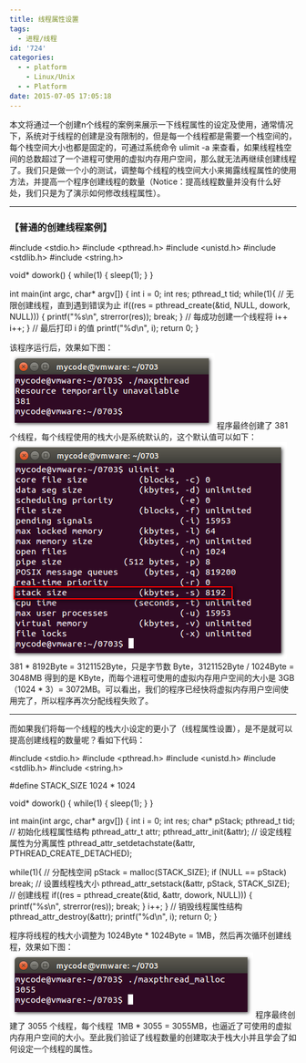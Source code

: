 ```yaml
---
title: 线程属性设置
tags:
  - 进程/线程
id: '724'
categories:
  - - platform
    - Linux/Unix
  - - Platform
date: 2015-07-05 17:05:18
---
```


本文将通过一个创建n个线程的案例来展示一下线程属性的设定及使用，通常情况下，系统对于线程的创建是没有限制的，但是每一个线程都是需要一个栈空间的，每个栈空间大小也都是固定的，可通过系统命令 ulimit -a 来查看，如果线程栈空间的总数超过了一个进程可使用的虚拟内存用户空间，那么就无法再继续创建线程了。我们只是做一个小的测试，调整每个线程的栈空间大小来揭露线程属性的使用方法，并提高一个程序创建线程的数量（Notice：提高线程数量并没有什么好处，我们只是为了演示如何修改线程属性）。
<!-- more -->
* * *

### 【普通的创建线程案例】

#include <stdio.h>
#include <pthread.h>
#include <unistd.h>
#include <stdlib.h>
#include <string.h>

void\* dowork()
{
while(1)
{
sleep(1);
}
}

int main(int argc, char\* argv\[\])
{
int i = 0;
int res;
pthread\_t tid;
while(1){
// 无限创建线程，直到遇到错误为止
if((res = pthread\_create(&tid, NULL, dowork, NULL)))
{
printf("%s\\n", strerror(res));
break;
}
// 每成功创建一个线程将 i++
i++;
}
// 最后打印 i 的值
printf("%d\\n", i);
return 0;
}

该程序运行后，效果如下图： [![2015-07-05_165151](/images/2015/07/2015-07-05_165151.png)](/images/2015/07/2015-07-05_165151.png) 程序最终创建了 381 个线程，每个线程使用的栈大小是系统默认的，这个默认值可以如下： [![2015-07-05_165338](/images/2015/07/2015-07-05_165338.png)](/images/2015/07/2015-07-05_165338.png) 381 \* 8192Byte = 3121152Byte，只是字节数 Byte，3121152Byte / 1024Byte = 3048MB 得到的是 KByte，而每个进程可使用的虚拟内存用户空间的大小是 3GB （1024 \* 3）= 3072MB。可以看出，我们的程序已经快将虚拟内存用户空间使用完了，所以程序再次分配线程失败了。

* * *

而如果我们将每一个线程的栈大小设定的更小了（线程属性设置），是不是就可以提高创建线程的数量呢？看如下代码：

#include <stdio.h>
#include <pthread.h>
#include <unistd.h>
#include <stdlib.h>
#include <string.h>

#define STACK\_SIZE 1024 \* 1024

void\* dowork()
{
while(1)
{
sleep(1);
}
}

int main(int argc, char\* argv\[\])
{
int i = 0;
int res;
char\* pStack;
pthread\_t tid;
// 初始化线程属性结构
pthread\_attr\_t attr;
pthread\_attr\_init(&attr);
// 设定线程属性为分离属性
pthread\_attr\_setdetachstate(&attr, PTHREAD\_CREATE\_DETACHED);

while(1){
// 分配栈空间
pStack = malloc(STACK\_SIZE);
if (NULL == pStack) break;
// 设置线程栈大小
pthread\_attr\_setstack(&attr, pStack, STACK\_SIZE);
// 创建线程
if((res = pthread\_create(&tid, &attr, dowork, NULL)))
{
printf("%s\\n", strerror(res));
break;
}
i++;
}
// 销毁线程属性结构
pthread\_attr\_destroy(&attr);
printf("%d\\n", i);
return 0;
}

程序将线程的栈大小调整为 1024Byte \* 1024Byte = 1MB，然后再次循环创建线程，效果如下图： [![2015-07-05_170330](/images/2015/07/2015-07-05_170330.png)](/images/2015/07/2015-07-05_170330.png) 程序最终创建了 3055 个线程，每个线程  1MB \* 3055 = 3055MB，也逼近了可使用的虚拟内存用户空间的大小。至此我们验证了线程数量的创建取决于栈大小并且学会了如何设定一个线程的属性。